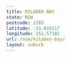 ```yaml
---
title: KILABEN BAY
state: NSW
postcode: 2283
latitude: -33.019117
longitude: 151.57181
url: /nsw/kilaben-bay/
layout: suburb
---
```

